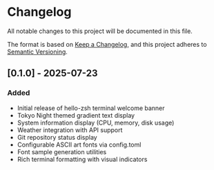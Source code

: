 # Changelog

All notable changes to this project will be documented in this file.

The format is based on [Keep a Changelog](https://keepachangelog.com/en/1.0.0/),
and this project adheres to [Semantic Versioning](https://semver.org/spec/v2.0.0.html).

## [0.1.0] - 2025-07-23

### Added
- Initial release of hello-zsh terminal welcome banner
- Tokyo Night themed gradient text display
- System information display (CPU, memory, disk usage)
- Weather integration with API support
- Git repository status display
- Configurable ASCII art fonts via config.toml
- Font sample generation utilities
- Rich terminal formatting with visual indicators